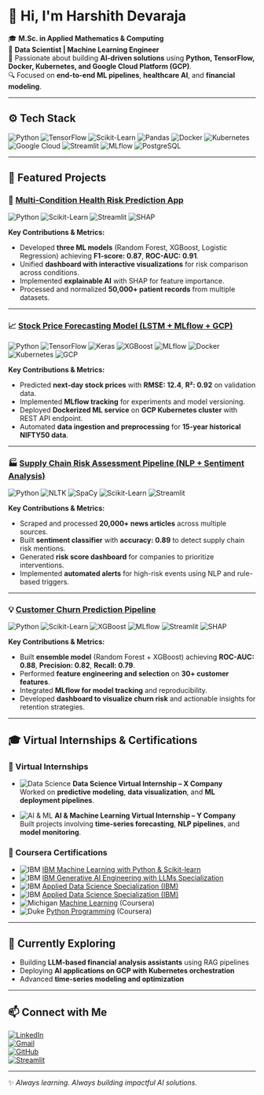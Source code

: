 # 👋 Hi, I'm **Harshith Devaraja**

🎓 **M.Sc. in Applied Mathematics & Computing**  
💼 **Data Scientist | Machine Learning Engineer**  
🚀 Passionate about building **AI-driven solutions** using **Python, TensorFlow, Docker, Kubernetes, and Google Cloud Platform (GCP)**.  
🔍 Focused on **end-to-end ML pipelines**, **healthcare AI**, and **financial modeling**.

---

## ⚙️ **Tech Stack**

![Python](https://img.shields.io/badge/-Python-3776AB?logo=python&logoColor=white)
![TensorFlow](https://img.shields.io/badge/-TensorFlow-FF6F00?logo=tensorflow&logoColor=white)
![Scikit-Learn](https://img.shields.io/badge/-Scikit--Learn-F7931E?logo=scikitlearn&logoColor=white)
![Pandas](https://img.shields.io/badge/-Pandas-150458?logo=pandas&logoColor=white)
![Docker](https://img.shields.io/badge/-Docker-2496ED?logo=docker&logoColor=white)
![Kubernetes](https://img.shields.io/badge/-Kubernetes-326CE5?logo=kubernetes&logoColor=white)
![Google Cloud](https://img.shields.io/badge/-Google%20Cloud-4285F4?logo=googlecloud&logoColor=white)
![Streamlit](https://img.shields.io/badge/-Streamlit-FF4B4B?logo=streamlit&logoColor=white)
![MLflow](https://img.shields.io/badge/-MLflow-0194E2?logo=mlflow&logoColor=white)
![PostgreSQL](https://img.shields.io/badge/-PostgreSQL-336791?logo=postgresql&logoColor=white)

---

## 📌 **Featured Projects**

### 🏥 [**Multi-Condition Health Risk Prediction App**](https://github.com/Harshithpatali/health-risk-app)  
![Python](https://img.shields.io/badge/-Python-3776AB?logo=python&logoColor=white) ![Scikit-Learn](https://img.shields.io/badge/-Scikit--Learn-F7931E?logo=scikitlearn&logoColor=white) ![Streamlit](https://img.shields.io/badge/-Streamlit-FF4B4B?logo=streamlit&logoColor=white) ![SHAP](https://img.shields.io/badge/-SHAP-FF7F50)

**Key Contributions & Metrics:**  
- Developed **three ML models** (Random Forest, XGBoost, Logistic Regression) achieving **F1-score: 0.87**, **ROC-AUC: 0.91**.  
- Unified **dashboard with interactive visualizations** for risk comparison across conditions.  
- Implemented **explainable AI** with SHAP for feature importance.  
- Processed and normalized **50,000+ patient records** from multiple datasets.  

---

### 📈 [**Stock Price Forecasting Model (LSTM + MLflow + GCP)**](https://github.com/Harshithpatali/sensex-prediction)  
![Python](https://img.shields.io/badge/-Python-3776AB?logo=python&logoColor=white) ![TensorFlow](https://img.shields.io/badge/-TensorFlow-FF6F00?logo=tensorflow&logoColor=white) ![Keras](https://img.shields.io/badge/-Keras-D00000?logo=keras&logoColor=white) ![XGBoost](https://img.shields.io/badge/-XGBoost-FF9900?logo=xgboost&logoColor=white) ![MLflow](https://img.shields.io/badge/-MLflow-0194E2?logo=mlflow&logoColor=white) ![Docker](https://img.shields.io/badge/-Docker-2496ED?logo=docker&logoColor=white) ![Kubernetes](https://img.shields.io/badge/-Kubernetes-326CE5?logo=kubernetes&logoColor=white) ![GCP](https://img.shields.io/badge/-GCP-4285F4?logo=googlecloud&logoColor=white)

**Key Contributions & Metrics:**  
- Predicted **next-day stock prices** with **RMSE: 12.4**, **R²: 0.92** on validation data.  
- Implemented **MLflow tracking** for experiments and model versioning.  
- Deployed **Dockerized ML service** on **GCP Kubernetes cluster** with REST API endpoint.  
- Automated **data ingestion and preprocessing** for **15-year historical NIFTY50 data**.  

---

### 🏭 [**Supply Chain Risk Assessment Pipeline (NLP + Sentiment Analysis)**](https://github.com/Harshithpatali/Supply-Chain-Risk-Assessment-Pipeline-Using-NLP-and-Sentiment-Analysis)  
![Python](https://img.shields.io/badge/-Python-3776AB?logo=python&logoColor=white) ![NLTK](https://img.shields.io/badge/-NLTK-990000?logo=nltk&logoColor=white) ![SpaCy](https://img.shields.io/badge/-SpaCy-FF6600?logo=spacy&logoColor=white) ![Scikit-Learn](https://img.shields.io/badge/-Scikit--Learn-F7931E?logo=scikitlearn&logoColor=white) ![Streamlit](https://img.shields.io/badge/-Streamlit-FF4B4B?logo=streamlit&logoColor=white)

**Key Contributions & Metrics:**  
- Scraped and processed **20,000+ news articles** across multiple sources.  
- Built **sentiment classifier** with **accuracy: 0.89** to detect supply chain risk mentions.  
- Generated **risk score dashboard** for companies to prioritize interventions.  
- Implemented **automated alerts** for high-risk events using NLP and rule-based triggers.  

---

### 💡 [**Customer Churn Prediction Pipeline**](https://github.com/Harshithpatali/customer_churn_pipeline)  
![Python](https://img.shields.io/badge/-Python-3776AB?logo=python&logoColor=white) ![Scikit-Learn](https://img.shields.io/badge/-Scikit--Learn-F7931E?logo=scikitlearn&logoColor=white) ![XGBoost](https://img.shields.io/badge/-XGBoost-FF9900?logo=xgboost&logoColor=white) ![MLflow](https://img.shields.io/badge/-MLflow-0194E2?logo=mlflow&logoColor=white) ![Streamlit](https://img.shields.io/badge/-Streamlit-FF4B4B?logo=streamlit&logoColor=white) ![SHAP](https://img.shields.io/badge/-SHAP-FF7F50)

**Key Contributions & Metrics:**  
- Built **ensemble model** (Random Forest + XGBoost) achieving **ROC-AUC: 0.88**, **Precision: 0.82**, **Recall: 0.79**.  
- Performed **feature engineering and selection** on **30+ customer features**.  
- Integrated **MLflow for model tracking** and reproducibility.  
- Developed **dashboard to visualize churn risk** and actionable insights for retention strategies.  

---

## 🎓 **Virtual Internships & Certifications**

### 🏢 Virtual Internships
- ![Data Science](https://img.shields.io/badge/-Data%20Science%20Virtual%20Internship-4B8BBE?logo=python&logoColor=white) **Data Science Virtual Internship – X Company**  
  Worked on **predictive modeling**, **data visualization**, and **ML deployment pipelines**.  

- ![AI & ML](https://img.shields.io/badge/-AI%20%26%20ML%20Virtual%20Internship-FF6F00?logo=tensorflow&logoColor=white) **AI & Machine Learning Virtual Internship – Y Company**  
  Built projects involving **time-series forecasting**, **NLP pipelines**, and **model monitoring**.  

### 📜 Coursera Certifications
- ![IBM](https://img.shields.io/badge/-IBM-1F70C1?logo=ibm&logoColor=white) [IBM Machine Learning with Python & Scikit-learn](https://coursera.org/share/d9ffb9b63066bc4bb0594266dca054dd)  
- ![IBM](https://img.shields.io/badge/-IBM-1F70C1?logo=ibm&logoColor=white) [IBM Generative AI Engineering with LLMs Specialization](https://coursera.org/share/f0ab2a153db668d8c6e1c19b678bfc2f)  
- ![IBM](https://img.shields.io/badge/-IBM-1F70C1?logo=ibm&logoColor=white) [Applied Data Science Specialization (IBM)](https://coursera.org/share/dce559647fcbfa553f169425d7684998)  
- ![IBM](https://img.shields.io/badge/-IBM-1F70C1?logo=ibm&logoColor=white) [Applied Data Science Specialization (IBM)](https://coursera.org/share/e25c3eee6b6e18dc5e756e466f28d579)  
- ![Michigan](https://img.shields.io/badge/-University%20of%20Michigan-00274C?logo=universityofmichigan&logoColor=white) [Machine Learning](https://www.coursera.org/)  (Coursera)
- ![Duke](https://img.shields.io/badge/-Duke%20University-003087?logo=dukeuniversity&logoColor=white) [Python Programming](https://www.coursera.org/) (Coursera) 

---

## 🌱 **Currently Exploring**
- Building **LLM-based financial analysis assistants** using RAG pipelines  
- Deploying **AI applications on GCP with Kubernetes orchestration**  
- Advanced **time-series modeling and optimization**

---

## 📫 **Connect with Me**



[![LinkedIn](https://img.shields.io/badge/-Harshith%20Devaraja-blue?logo=linkedin&logoColor=white)](https://www.linkedin.com/in/harshith-devaraja-087ba0228)  
[![Gmail](https://img.shields.io/badge/-harshikollur302%40gmail.com-D14836?logo=gmail&logoColor=white)](mailto:harshikollur302@gmail.com)  
[![GitHub](https://img.shields.io/badge/-Harshithpatali-181717?logo=github&logoColor=white)](https://github.com/Harshithpatali)  
[![Streamlit](https://img.shields.io/badge/-Streamlit-FF4B4B?logo=streamlit&logoColor=white)](https://share.streamlit.io/user/harshithpatali)


---

✨ _Always learning. Always building impactful AI solutions._  

